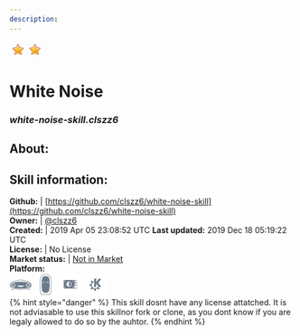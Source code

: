 ```yaml
---  
description:   
---  
```

![](../.gitbook/assets/star.png)![](../.gitbook/assets/star.png)  
# White Noise  
### _white-noise-skill.clszz6_  
## About:  


## Skill information:  
**Github:** | [https://github.com/clszz6/white-noise-skill](https://github.com/clszz6/white-noise-skill)  
**Owner:** | [@clszz6](https://github.com/clszz6)  
**Created:** | 2019 Apr 05 23:08:52 UTC  **Last updated:** 2019 Dec 18 05:19:22 UTC  
**License:** | No License  
**Market status:** | [Not in Market](https://market.mycroft.ai/skill/)  
**Platform:**  
 ![](../.gitbook/assets/mark-1-icon.png)  ![](../.gitbook/assets/mark-2-icon.png)  ![](../.gitbook/assets/picroft-icon.png)  ![](../.gitbook/assets/kde.png)   
{% hint style="danger" %}
This skill dosnt have any license attatched. It is not adviasable to use this skillnor fork or clone, as you dont know if you are legaly allowed to do so by the auhtor.
{% endhint %}
